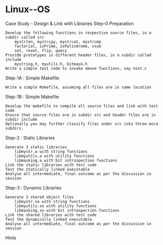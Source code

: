 # Linux--OS
Case Study - Design & Link with Libraries
Step-0 Preparation

    Develop the following functions in respective source files, in a subdir called src
        mystrlen, mystrcpy, mystrcat, mystrcmp
        factorial, isPrime, isPalindrome, vsum
        set, reset, flip, query
    Provide prototypes in different header files, in a subdir called include
        mystring.h, myutils.h, bitmask.h
    Write a simple test code to invoke above functions, say test.c

Step-1A : Simple Makefile

    Write a simple Makefile, assuming all files are in same location

Step-1B : Simple Makefile

    Develop the makefile to compile all source files and link with test code
    Ensure that source files are in subdir src and header files are in subdir include
    Optionally you may further classify files under src into three more subdirs.

Step-2 : Static Libraries

    Generate 3 static libraries
        libmystr.a with string functions
        libmyutils.a with utility functions
        libmasking.a with bit introspection functions
    Link the static libraries with test code
    Test the statically linked executable
    Analyse all intermediate, final outcome as per the discussion in session

Step-3 : Dynamic Libraries

    Generate 3 shared object files
        libmystr.so with string functions
        libmyutils.so with utility functions
        libmasking.so with bit introspection functions
    Link the shared libraries with test code
    Test the dynamically linked executable
    Analyse all intermediate, final outcome as per the discussion in session

Hints
